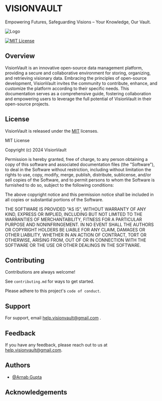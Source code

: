 
# VISIONVAULT
Empowering Futures, Safeguarding Visions – Your Knowledge, Our Vault.



![Logo](https://res.cloudinary.com/dhv9ayxwl/image/upload/v1706198164/t6dmjkp1z9xwn86f38rj.jpg)


[![MIT License](https://img.shields.io/badge/License-MIT-green.svg)](https://choosealicense.com/licenses/mit/)


## Overview

VisionVault is an innovative open-source data management platform, providing a secure 
and collaborative environment for storing, organizing, and retrieving visionary data. 
Embracing the principles of open-source development, VisionVault invites the 
community to contribute, enhance, and customize the platform according to their 
specific needs. This documentation serves as a comprehensive guide, fostering 
collaboration and empowering users to leverage the full potential of VisionVault in their 
open-source projects.
## License


VisionVault is released under the [MIT](https://choosealicense.com/licenses/mit/) licenses.

MIT License

Copyright (c) 2024 VisionVault

Permission is hereby granted, free of charge, to any person obtaining a copy
of this software and associated documentation files (the "Software"), to deal
in the Software without restriction, including without limitation the rights
to use, copy, modify, merge, publish, distribute, sublicense, and/or sell
copies of the Software, and to permit persons to whom the Software is
furnished to do so, subject to the following conditions:

The above copyright notice and this permission notice shall be included in all
copies or substantial portions of the Software.

THE SOFTWARE IS PROVIDED "AS IS", WITHOUT WARRANTY OF ANY KIND, EXPRESS OR
IMPLIED, INCLUDING BUT NOT LIMITED TO THE WARRANTIES OF MERCHANTABILITY,
FITNESS FOR A PARTICULAR PURPOSE AND NONINFRINGEMENT. IN NO EVENT SHALL THE
AUTHORS OR COPYRIGHT HOLDERS BE LIABLE FOR ANY CLAIM, DAMAGES OR OTHER
LIABILITY, WHETHER IN AN ACTION OF CONTRACT, TORT OR OTHERWISE, ARISING FROM,
OUT OF OR IN CONNECTION WITH THE SOFTWARE OR THE USE OR OTHER DEALINGS IN THE
SOFTWARE.


## Contributing

Contributions are always welcome!

See `contributing.md` for ways to get started.

Please adhere to this project's `code of conduct`.


## Support

For support, email  help.visionvault@gmail.com .


## Feedback

If you have any feedback, please reach out to us at help.visionvault@gmail.com.


## Authors

- [@Arnab Gupta](https://github.com/itz-ivision)


## Acknowledgements



